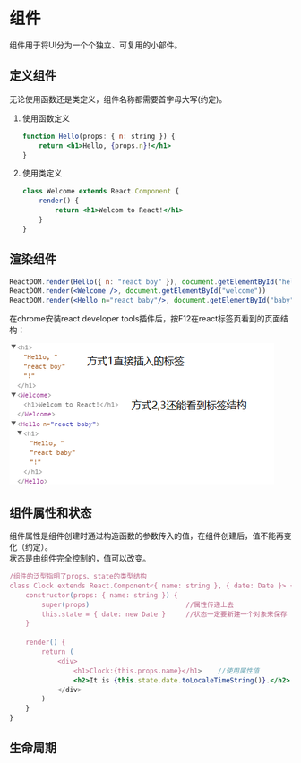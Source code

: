 # 组件

组件用于将UI分为一个个独立、可复用的小部件。

## 定义组件

无论使用函数还是类定义，组件名称都需要首字母大写(约定)。  

1. 使用函数定义
    ```jsx
    function Hello(props: { n: string }) {
        return <h1>Hello, {props.n}!</h1>
    }
    ```
1. 使用类定义
    ```jsx
    class Welcome extends React.Component {
        render() {
            return <h1>Welcom to React!</h1>
        }
    }
    ```

## 渲染组件

```jsx
ReactDOM.render(Hello({ n: "react boy" }), document.getElementById("hello"))    //方式1
ReactDOM.render(<Welcome />, document.getElementById("welcome"))                //方式2
ReactDOM.render(<Hello n="react baby"/>, document.getElementById("baby"))       //方式3
```

在chrome安装react developer tools插件后，按F12在react标签页看到的页面结构：

![](./react.png)

## 组件属性和状态

组件属性是组件创建时通过构造函数的参数传入的值，在组件创建后，值不能再变化（约定）。  
状态是由组件完全控制的，值可以改变。

```jsx
/组件的泛型指明了props、state的类型结构
class Clock extends React.Component<{ name: string }, { date: Date }> {
    constructor(props: { name: string }) {
        super(props)                        //属性传递上去
        this.state = { date: new Date }     //状态一定要新建一个对象来保存
    }

    render() {
        return (
            <div>
                <h1>Clock:{this.props.name}</h1>    //使用属性值
                <h2>It is {this.state.date.toLocaleTimeString()}.</h2>  //使用状态值
            </div>
        )
    }
}
```

## 生命周期
